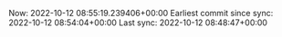 Now: 2022-10-12 08:55:19.239406+00:00 Earliest commit since sync: 2022-10-12 08:54:04+00:00 Last sync: 2022-10-12 08:48:47+00:00
